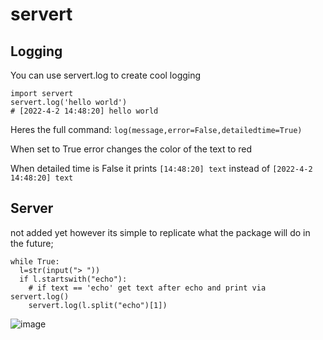 # servert

## Logging

You can use servert.log to create cool logging

```
import servert
servert.log('hello world')
# [2022-4-2 14:48:20] hello world
```
Heres the full command:
`log(message,error=False,detailedtime=True)`

When set to True error changes the color of the text to red 

When detailed time is False it prints `[14:48:20] text` instead of `[2022-4-2 14:48:20] text`
## Server

not added yet however its simple to replicate what the package will do in the future;

```
while True:
  l=str(input("> "))
  if l.startswith("echo"):
    # if text == 'echo' get text after echo and print via servert.log()
    servert.log(l.split("echo")[1])
 ```
![image](https://user-images.githubusercontent.com/67511181/161389274-eacb02bb-8e3f-4616-b380-c632afd76582.png)
